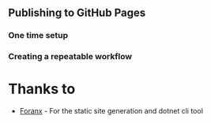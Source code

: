 ## Publishing to GitHub Pages


### One time setup


### Creating a repeatable workflow


# Thanks to

* [Foranx](https://github.com/LambdaFactory/Fornax) - For the static site generation and dotnet cli tool
